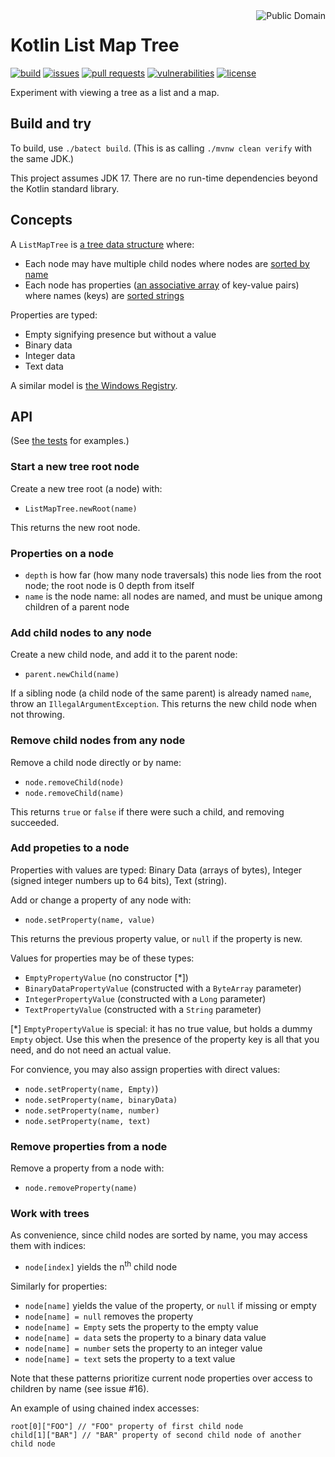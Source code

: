 <a href="LICENSE.md">
<img src="https://unlicense.org/pd-icon.png" alt="Public Domain" align="right"/>
</a>

# Kotlin List Map Tree

[![build](https://github.com/binkley/kotlin-list-map-tree/workflows/build/badge.svg)](https://github.com/binkley/kotlin-list-map-tree/actions)
[![issues](https://img.shields.io/github/issues/binkley/kotlin-list-map-tree.svg)](https://github.com/binkley/kotlin-list-map-tree/issues/)
[![pull requests](https://img.shields.io/github/issues-pr/binkley/kotlin-list-map-tree.svg)](https://github.com/binkley/kotlin-list-map-tree/pulls)
[![vulnerabilities](https://snyk.io/test/github/binkley/kotlin-list-map-tree/badge.svg)](https://snyk.io/test/github/binkley/kotlin-list-map-tree)
[![license](https://img.shields.io/badge/license-Public%20Domain-blue.svg)](http://unlicense.org/)

Experiment with viewing a tree as a list and a map.

## Build and try

To build, use `./batect build`.
(This is as calling `./mvnw clean verify` with the same JDK.)

This project assumes JDK 17.
There are no run-time dependencies beyond the Kotlin standard library.

## Concepts

A `ListMapTree` is [a tree data
structure](https://en.wikipedia.org/wiki/Tree_(data_structure)) where:

- Each node may have multiple child nodes where nodes are [sorted by
  name](https://en.wikipedia.org/wiki/Tree_(graph_theory)#Ordered_tree)
- Each node has properties ([an associative
  array](https://en.wikipedia.org/wiki/Associative_array) of key-value pairs)
  where names (keys) are [sorted
  strings](https://en.wikipedia.org/wiki/Associative_array#Ordered_dictionary)

Properties are typed:

- Empty signifying presence but without a value
- Binary data
- Integer data
- Text data

A similar model is [the Windows
Registry](https://en.wikipedia.org/wiki/Windows_Registry).

## API

(See [the tests](./src/test/kotlin/hm/binkley/labs) for examples.)

### Start a new tree root node

Create a new tree root (a node) with:

- `ListMapTree.newRoot(name)`

This returns the new root node.

### Properties on a node

- `depth` is how far (how many node traversals) this node lies from the root
  node; the root node is 0 depth from itself
- `name` is the node name: all nodes are named, and must be unique among
  children of a parent node

### Add child nodes to any node

Create a new child node, and add it to the parent node:

- `parent.newChild(name)`

If a sibling node (a child node of the same parent) is already named `name`,
throw an `IllegalArgumentException`.
This returns the new child node when not throwing.

### Remove child nodes from any node

Remove a child node directly or by name:

- `node.removeChild(node)`
- `node.removeChild(name)`

This returns `true` or `false` if there were such a child, and removing
succeeded.

### Add propeties to a node

Properties with values are typed: Binary Data (arrays of bytes), Integer
(signed integer numbers up to 64 bits), Text (string).

Add or change a property of any node with:

- `node.setProperty(name, value)`

This returns the previous property value, or `null` if the property is new.

Values for properties may be of these types:

- `EmptyPropertyValue` (no constructor \[\*])
- `BinaryDataPropertyValue` (constructed with a `ByteArray` parameter)
- `IntegerPropertyValue` (constructed with a `Long` parameter)
- `TextPropertyValue` (constructed with a `String` parameter)

\[\*] `EmptyPropertyValue` is special: it has no true value, but holds a
dummy `Empty` object. Use this when the presence of the property key is all
that you need, and do not need an actual value.

For convience, you may also assign properties with direct values:

- `node.setProperty(name, Empty)`)
- `node.setProperty(name, binaryData)`
- `node.setProperty(name, number)`
- `node.setProperty(name, text)`

### Remove properties from a node

Remove a property from a node with:

- `node.removeProperty(name)`

### Work with trees

As convenience, since child nodes are sorted by name, you may access them with
indices:

- `node[index]` yields the n<sup>th</sup> child node

Similarly for properties:

- `node[name]` yields the value of the property, or `null` if missing or
  empty
- `node[name] = null` removes the property
- `node[name] = Empty` sets the property to the empty value
- `node[name] = data` sets the property to a binary data value
- `node[name] = number` sets the property to an integer value
- `node[name] = text` sets the property to a text value

Note that these patterns prioritize current node properties over access to
children by name (see issue #16).

An example of using chained index accesses:

```
root[0]["FOO"] // "FOO" property of first child node
child[1]["BAR"] // "BAR" property of second child node of another child node
```
